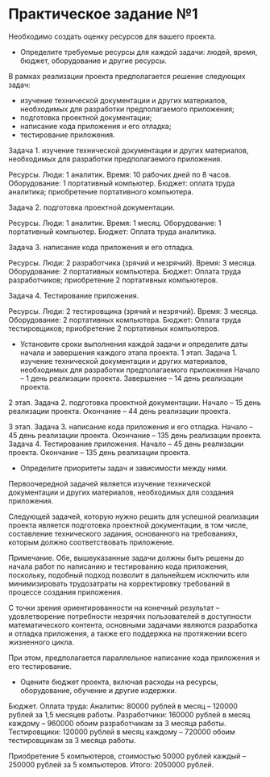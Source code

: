 # Практическое задание №1
Необходимо создать оценку ресурсов для вашего проекта.
* Определите требуемые ресурсы для каждой задачи: людей, время, бюджет, оборудование и другие ресурсы.

В рамках реализации проекта предполагается решение следующих задач:
- изучение технической документации и других материалов, необходимых для разработки предполагаемого приложения;
- подготовка проектной документации;
- написание кода приложения и его отладка;
- тестирование приложения.

Задача 1. изучение технической документации и других материалов, необходимых для разработки предполагаемого приложения.

Ресурсы.
Люди: 1 аналитик.
Время: 10 рабочих дней по 8 часов.
Оборудование: 1 портативный компьютер.
Бюджет:
оплата труда аналитика;
приобретение портативного компьютера.

Задача 2. подготовка проектной документации.

Ресурсы.
Люди: 1 аналитик.
Время: 1 месяц.
Оборудование: 1 портативный компьютер.
Бюджет:
Оплата труда аналитика.

Задача 3. написание кода приложения и его отладка.

Ресурсы.
Люди: 2 разработчика (зрячий и незрячий).
Время: 3 месяца.
Оборудование: 2 портативных компьютера.
Бюджет:
Оплата труда разработчиков;
приобретение 2 портативных компьютеров.

Задача 4. Тестирование приложения.

Ресурсы.
Люди: 2 тестировщика (зрячий и незрячий).
Время: 3 месяца.
Оборудование: 2 портативных компьютера.
Бюджет:
Оплата труда тестировщиков;
приобретение 2 портативных компьютеров.

* Установите сроки выполнения каждой задачи и определите даты начала и завершения каждого этапа проекта.
1 этап.
Задача 1. изучение технической документации и других материалов, необходимых для разработки предполагаемого приложения
Начало – 1 день реализации проекта.
Завершение – 14 день реализации проекта.

2 этап.
Задача 2. подготовка проектной документации.
Начало – 15 день реализации проекта.
Окончание – 44 день реализации проекта.

3 этап.
Задача 3. написание кода приложения и его отладка.
Начало – 45 день реализации проекта.
Окончание – 135 день реализации проекта.
Задача 4. Тестирование приложения.
Начало – 45 день реализации проекта.
Окончание – 135 день реализации проекта.

* Определите приоритеты задач и зависимости между ними. 

Первоочередной задачей является изучение технической документации и других материалов, необходимых для создания приложения.

Следующей задачей, которую нужно решить для успешной реализации проекта является подготовка проектной документации, в том числе, составление технического задания, основанного на требованиях, которым должно соответствовать приложение.

Примечание.
Обе, вышеуказанные задачи должны быть решены до начала работ по написанию и тестированию кода приложения, поскольку, подобный подход позволит в дальнейшем исключить или минимизировать трудозатраты на корректировку требований в процессе создания приложения.

С точки зрения ориентированности на конечный результат – удовлетворение потребности незрячих пользователей в доступности математического контента, основными задачами являются разработка и отладка приложения, а также его поддержка на протяжении всего жизненного цикла.

При этом, предполагается параллельное написание кода приложения и его тестирование.

* Оцените бюджет проекта, включая расходы на ресурсы, оборудование, обучение и другие издержки.

Бюджет.
Оплата труда:
Аналитик: 80000 рублей в месяц – 120000 рублей за 1,5 месяцев работы.
Разработчики: 160000 рублей в месяц каждому – 960000 обоим разработчикам за 3 месяца работы.
Тестировщики: 120000 рублей в месяц каждому – 720000 обоим тестировщикам за 3 месяца работы.

Приобретение 5 компьютеров, стоимостью 50000 рублей каждый – 250000 рублей за 5 компьютеров.
Итого: 2050000 рублей.
